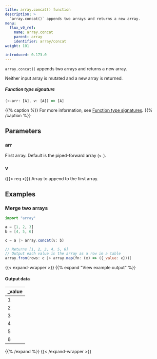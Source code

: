 ```yaml
---
title: array.concat() function
description: >
  `array.concat()` appends two arrays and returns a new array.
menu:
  flux_v0_ref:
    name: array.concat
    parent: array
    identifier: array/concat
weight: 101

introduced: 0.173.0
---
```


<!------------------------------------------------------------------------------

IMPORTANT: This page was generated from comments in the Flux source code. Any
edits made directly to this page will be overwritten the next time the
documentation is generated. 

To make updates to this documentation, update the function comments above the
function definition in the Flux source code:

https://github.com/influxdata/flux/blob/master/stdlib/array/array.flux#L76-L76

Contributing to Flux: https://github.com/influxdata/flux#contributing
Fluxdoc syntax: https://github.com/influxdata/flux/blob/master/docs/fluxdoc.md

------------------------------------------------------------------------------->

`array.concat()` appends two arrays and returns a new array.



Neither input array is mutated and a new array is returned.

##### Function type signature

```js
(<-arr: [A], v: [A]) => [A]
```

{{% caption %}}
For more information, see [Function type signatures](/flux/v0/function-type-signatures/).
{{% /caption %}}

## Parameters

### arr

First array. Default is the piped-forward array (`<-`).



### v
({{< req >}})
Array to append to the first array.




## Examples

### Merge two arrays

```js
import "array"

a = [1, 2, 3]
b = [4, 5, 6]

c = a |> array.concat(v: b)

// Returns [1, 2, 3, 4, 5, 6]
// Output each value in the array as a row in a table
array.from(rows: c |> array.map(fn: (x) => ({_value: x})))

```

{{< expand-wrapper >}}
{{% expand "View example output" %}}

#### Output data

| _value  |
| ------- |
| 1       |
| 2       |
| 3       |
| 4       |
| 5       |
| 6       |

{{% /expand %}}
{{< /expand-wrapper >}}
